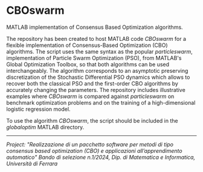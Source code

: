# CBOswarm
MATLAB implementation of Consensus Based Optimization algorithms. 

The repository has been created to host MATLAB code _CBOswarm_ for a flexible implementation of Consensus-Based Optimization (CBO) algorithms. The script uses the same syntax as the popular _particleswarm_, implementation of Particle Swarm Optimization (PSO), from MATLAB's Global Optimization Toolbox, so that both algorithms can be used interchangeably.
The algorithm corresponds to an asymptotic preserving discretization of the Stochastic Differential PSO dynamics which allows to recover both the classical PSO and the first-order CBO algorithms by accurately changing the parameters.
The repository includes illustrative examples where _CBOswarm_ is compared against _particleswarm_ on benchmark optimization problems and on the training of a high-dimensional logistic regression model. 

To use the algorithm _CBOswarm_, the script should be included in the _globaloptim_ MATLAB directory.

-------
_Project:_
_"Realizzazione di un pacchetto software per metodi di tipo consensus based optimization (CBO) e applicazioni all’apprendimento automatico"
Bando di selezione n.1/2024, Dip. di Matematica e Informatica, Università di Ferrara_

